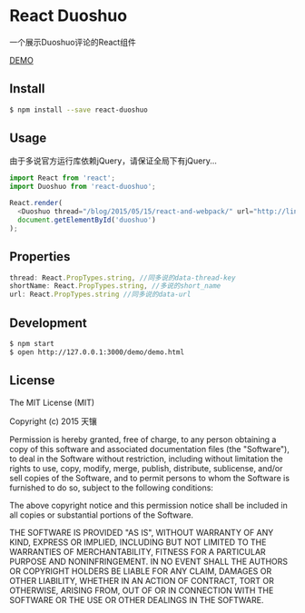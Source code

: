 # React Duoshuo

一个展示Duoshuo评论的React组件

[DEMO](http://lingyucoder.github.io/react-as-duoshuo/demo/demo.html)

## Install

```bash
$ npm install --save react-duoshuo
```

## Usage

由于多说官方运行库依赖jQuery，请保证全局下有jQuery...

```javascript
import React from 'react';
import Duoshuo from 'react-duoshuo';

React.render(
  <Duoshuo thread="/blog/2015/05/15/react-and-webpack/" url="http://lingyu.wang/2015/05/15/react-and-webpack/" shortName="skyinlayer"/>,
  document.getElementById('duoshuo')
);
```

## Properties

```javascript
thread: React.PropTypes.string, //同多说的data-thread-key
shortName: React.PropTypes.string, //多说的short_name
url: React.PropTypes.string //同多说的data-url
```


## Development

```bash
$ npm start
$ open http://127.0.0.1:3000/demo/demo.html
```

## License
The MIT License (MIT)

Copyright (c) 2015 天镶

Permission is hereby granted, free of charge, to any person obtaining a copy
of this software and associated documentation files (the "Software"), to deal
in the Software without restriction, including without limitation the rights
to use, copy, modify, merge, publish, distribute, sublicense, and/or sell
copies of the Software, and to permit persons to whom the Software is
furnished to do so, subject to the following conditions:

The above copyright notice and this permission notice shall be included in all
copies or substantial portions of the Software.

THE SOFTWARE IS PROVIDED "AS IS", WITHOUT WARRANTY OF ANY KIND, EXPRESS OR
IMPLIED, INCLUDING BUT NOT LIMITED TO THE WARRANTIES OF MERCHANTABILITY,
FITNESS FOR A PARTICULAR PURPOSE AND NONINFRINGEMENT. IN NO EVENT SHALL THE
AUTHORS OR COPYRIGHT HOLDERS BE LIABLE FOR ANY CLAIM, DAMAGES OR OTHER
LIABILITY, WHETHER IN AN ACTION OF CONTRACT, TORT OR OTHERWISE, ARISING FROM,
OUT OF OR IN CONNECTION WITH THE SOFTWARE OR THE USE OR OTHER DEALINGS IN THE
SOFTWARE.
